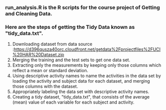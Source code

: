 ### run_analysis.R is the R scripts for the course project of Getting and Cleaning Data.
### Here are the steps of getting the Tidy Data known as "tidy_data.txt".

1. Downloading dataset from data source :https://d396qusza40orc.cloudfront.net/getdata%2Fprojectfiles%2FUCI%20HAR%20Dataset.zip
2. Merging the training and the test sets to get one data set.
3. Extracting only the measurements by keeping only those columns which reflect a mean or standard deviation.
4. Using descriptive activity names to name the activities in the data set by loading the activity and subject data for each dataset, and merging those columns with the dataset.
5. Appropriately labeling the data set with descriptive activity names.
6. Creating a tidy dataset, "tidy_data.txt", that consists of the average (mean) value of each variable for each subject and activity. 
